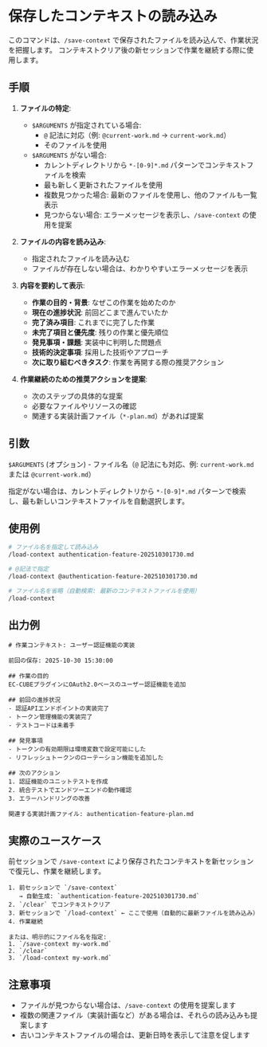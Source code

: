 # 保存したコンテキストの読み込み

このコマンドは、`/save-context` で保存されたファイルを読み込んで、作業状況を把握します。
コンテキストクリア後の新セッションで作業を継続する際に使用します。

## 手順

1. **ファイルの特定**:
   - `$ARGUMENTS` が指定されている場合:
     - `@` 記法に対応（例: `@current-work.md` → `current-work.md`）
     - そのファイルを使用
   - `$ARGUMENTS` がない場合:
     - カレントディレクトリから `*-[0-9]*.md` パターンでコンテキストファイルを検索
     - 最も新しく更新されたファイルを使用
     - 複数見つかった場合: 最新のファイルを使用し、他のファイルも一覧表示
     - 見つからない場合: エラーメッセージを表示し、`/save-context` の使用を提案

2. **ファイルの内容を読み込み**:
   - 指定されたファイルを読み込む
   - ファイルが存在しない場合は、わかりやすいエラーメッセージを表示

3. **内容を要約して表示**:
   - **作業の目的・背景**: なぜこの作業を始めたのか
   - **現在の進捗状況**: 前回どこまで進んでいたか
   - **完了済み項目**: これまでに完了した作業
   - **未完了項目と優先度**: 残りの作業と優先順位
   - **発見事項・課題**: 実装中に判明した問題点
   - **技術的決定事項**: 採用した技術やアプローチ
   - **次に取り組むべきタスク**: 作業を再開する際の推奨アクション

4. **作業継続のための推奨アクションを提案**:
   - 次のステップの具体的な提案
   - 必要なファイルやリソースの確認
   - 関連する実装計画ファイル（`*-plan.md`）があれば提案

## 引数

`$ARGUMENTS` (オプション) - ファイル名（`@` 記法にも対応、例: `current-work.md` または `@current-work.md`）

指定がない場合は、カレントディレクトリから `*-[0-9]*.md` パターンで検索し、最も新しいコンテキストファイルを自動選択します。

## 使用例

```bash
# ファイル名を指定して読み込み
/load-context authentication-feature-202510301730.md

# @記法で指定
/load-context @authentication-feature-202510301730.md

# ファイル名を省略（自動検索: 最新のコンテキストファイルを使用）
/load-context
```

## 出力例

```
# 作業コンテキスト: ユーザー認証機能の実装

前回の保存: 2025-10-30 15:30:00

## 作業の目的
EC-CUBEプラグインにOAuth2.0ベースのユーザー認証機能を追加

## 前回の進捗状況
- 認証APIエンドポイントの実装完了
- トークン管理機能の実装完了
- テストコードは未着手

## 発見事項
- トークンの有効期限は環境変数で設定可能にした
- リフレッシュトークンのローテーション機能を追加した

## 次のアクション
1. 認証機能のユニットテストを作成
2. 統合テストでエンドツーエンドの動作確認
3. エラーハンドリングの改善

関連する実装計画ファイル: authentication-feature-plan.md
```

## 実際のユースケース

前セッションで `/save-context` により保存されたコンテキストを新セッションで復元し、作業を継続します。

```
1. 前セッションで `/save-context`
   → 自動生成: `authentication-feature-202510301730.md`
2. `/clear` でコンテキストクリア
3. 新セッションで `/load-context` ← ここで使用（自動的に最新ファイルを読み込み）
4. 作業継続

または、明示的にファイル名を指定:
1. `/save-context my-work.md`
2. `/clear`
3. `/load-context my-work.md`
```

## 注意事項

- ファイルが見つからない場合は、`/save-context` の使用を提案します
- 複数の関連ファイル（実装計画など）がある場合は、それらの読み込みも提案します
- 古いコンテキストファイルの場合は、更新日時を表示して注意を促します
